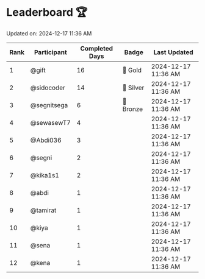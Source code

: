 # Leaderboard 🏆

Updated on: 2024-12-17 11:36 AM

| Rank | Participant       | Completed Days | Badge      | Last Updated         |
|------|-------------------|----------------|------------|----------------------|
| 1    | @gift             | 16             | 🏅 Gold     | 2024-12-17 11:36 AM |
| 2    | @sidocoder        | 14             | 🥈 Silver   | 2024-12-17 11:36 AM |
| 3    | @segnitsega       | 6              | 🥉 Bronze   | 2024-12-17 11:36 AM |
| 4    | @sewasewT7        | 4              |            | 2024-12-17 11:36 AM |
| 5    | @Abdi036          | 3              |            | 2024-12-17 11:36 AM |
| 6    | @segni            | 2              |            | 2024-12-17 11:36 AM |
| 7    | @kika1s1          | 2              |            | 2024-12-17 11:36 AM |
| 8    | @abdi             | 1              |            | 2024-12-17 11:36 AM |
| 9    | @tamirat          | 1              |            | 2024-12-17 11:36 AM |
| 10   | @kiya             | 1              |            | 2024-12-17 11:36 AM |
| 11   | @sena             | 1              |            | 2024-12-17 11:36 AM |
| 12   | @kena             | 1              |            | 2024-12-17 11:36 AM |
